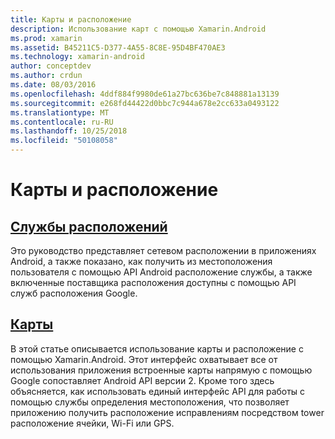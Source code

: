 ```yaml
---
title: Карты и расположение
description: Использование карт с помощью Xamarin.Android
ms.prod: xamarin
ms.assetid: B45211C5-D377-4A55-8C8E-95D4BF470AE3
ms.technology: xamarin-android
author: conceptdev
ms.author: crdun
ms.date: 08/03/2016
ms.openlocfilehash: 4ddf884f9980de61a27bc636be7c848881a13139
ms.sourcegitcommit: e268fd44422d0bbc7c944a678e2cc633a0493122
ms.translationtype: MT
ms.contentlocale: ru-RU
ms.lasthandoff: 10/25/2018
ms.locfileid: "50108058"
---
```

# <a name="maps-and-location"></a>Карты и расположение


##  <a name="location-servicesandroidplatformmaps-and-locationlocationmd"></a>[Службы расположений](~/android/platform/maps-and-location/location.md)

Это руководство представляет сетевом расположении в приложениях Android, а также показано, как получить из местоположения пользователя с помощью API Android расположение службы, а также включенные поставщика расположения доступны с помощью API служб расположения Google.


##  <a name="mapsandroidplatformmaps-and-locationmapsindexmd"></a>[Карты](~/android/platform/maps-and-location/maps/index.md)

В этой статье описывается использование карты и расположение с помощью Xamarin.Android. Этот интерфейс охватывает все от использования приложения встроенные карты напрямую с помощью Google сопоставляет Android API версии 2. Кроме того здесь объясняется, как использовать единый интерфейс API для работы с помощью службы определения местоположения, что позволяет приложению получить расположение исправлениям посредством tower расположение ячейки, Wi-Fi или GPS.

